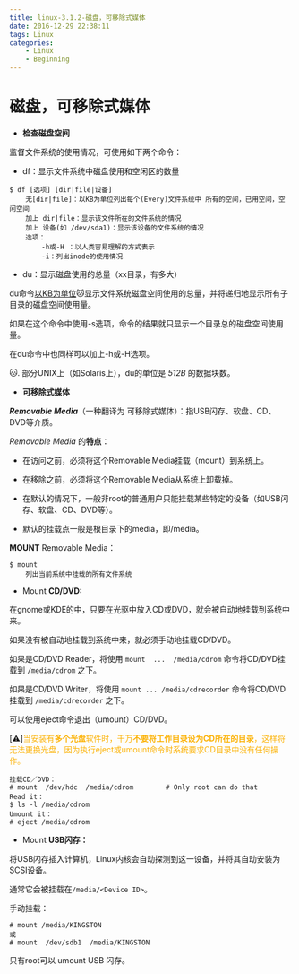 ```yaml
---
title: linux-3.1.2-磁盘，可移除式媒体
date: 2016-12-29 22:38:11
tags: Linux
categories:
	- Linux
	- Beginning
---
```


# 磁盘，可移除式媒体

- **检查磁盘空间**

监督文件系统的使用情况，可使用如下两个命令：

- df：显示文件系统中磁盘使用和空闲区的数量

```
$ df [选项] [dir|file|设备]
    无[dir|file]：以KB为单位列出每个(Every)文件系统中 所有的空间，已用空间，空闲空间
    加上 dir|file：显示该文件所在的文件系统的情况
    加上 设备(如 /dev/sda1)：显示该设备的文件系统的情况
    选项：
        -h或-H ：以人类容易理解的方式表示
        -i：列出inode的使用情况
```

- du：显示磁盘使用的总量（xx目录，有多大）

du命令<u>以KB为单位</u>🐱显示文件系统磁盘空间使用的总量，并将递归地显示所有子目录的磁盘空间使用量。

如果在这个命令中使用-s选项，命令的结果就只显示一个目录总的磁盘空间使用量。

在du命令中也同样可以加上-h或-H选项。

🐱. 部分UNIX上（如Solaris上），du的单位是 *512B* 的数据块数。

- **可移除式媒体**

**_Removable Media_**（一种翻译为  可移除式媒体）：指USB闪存、软盘、CD、DVD等介质。

_Removable Media_ 的**特点**：

- 在访问之前，必须将这个Removable Media挂载（mount）到系统上。
  
- 在移除之前，必须将这个Removable Media从系统上卸载掉。
  
- 在默认的情况下，一般非root的普通用户只能挂载某些特定的设备（如USB闪存、软盘、CD、DVD等）。
  
- 默认的挂载点一般是根目录下的media，即/media。

**MOUNT** Removable Media：

```
$ mount
    列出当前系统中挂载的所有文件系统
```

* Mount **CD/DVD:**  

在gnome或KDE的中，只要在光驱中放入CD或DVD，就会被自动地挂载到系统中来。

如果没有被自动地挂载到系统中来，就必须手动地挂载CD/DVD。

如果是CD/DVD Reader，将使用 `mount  ...  /media/cdrom` 命令将CD/DVD挂载到 `/media/cdrom` 之下。

如果是CD/DVD Writer，将使用 `mount ... /media/cdrecorder` 命令将CD/DVD挂载到 `/media/cdrecorder` 之下。

可以使用eject命令退出（umount）CD/DVD。

\[⚠️\]<span style="color: #fcb100;">当安装有**多个光盘**软件时，千万**不要将工作目录设为CD所在的目录**，这样将无法更换光盘，因为执行eject或umount命令时系统要求CD目录中没有任何操作。</span>

```
挂载CD／DVD：
# mount  /dev/hdc  /media/cdrom        # Only root can do that
Read it：
$ ls -l /media/cdrom
Umount it：
# eject /media/cdrom
```

* Mount **USB闪存：**  

将USB闪存插入计算机，Linux内核会自动探测到这一设备，并将其自动安装为SCSI设备。

通常它会被挂载在`/media/<Device ID>`。

手动挂载：

```
# mount /media/KINGSTON
或
# mount  /dev/sdb1  /media/KINGSTON
```

只有root可以 umount USB 闪存。
